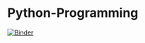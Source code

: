 # Python-Programming

[![Binder](https://mybinder.org/badge_logo.svg)](https://mybinder.org/v2/gh/adnankureshy/Python-Programming/main?labpath=Lesson%201%20-%20Python%20Output.ipynb)
